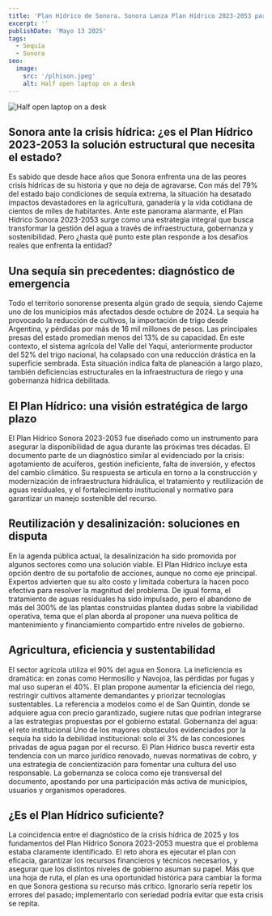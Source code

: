 ```yaml
---
title: 'Plan Hídrico de Sonora. Sonora Lanza Plan Hídrico 2023-2053 para Asegurar Futuro del Agua'
excerpt: ''
publishDate: 'Mayo 13 2025'
tags:
  - Sequía
  - Sonora
seo:
  image:
    src: '/plhison.jpeg'
    alt: Half open laptop on a desk
---
```


![Half open laptop on a desk](/plhison.jpeg)

## Sonora ante la crisis hídrica: ¿es el Plan Hídrico 2023-2053 la solución estructural que necesita el estado?

Es sabido que desde hace años que Sonora enfrenta una de las peores crisis hídricas de su historia y que no deja de agravarse. Con más del 79% del estado bajo condiciones de sequía extrema, la situación ha desatado impactos devastadores en la agricultura, ganadería y la vida cotidiana de cientos de miles de habitantes. Ante este panorama alarmante, el Plan Hídrico Sonora 2023-2053 surge como una estrategia integral que busca transformar la gestión del agua a través de infraestructura, gobernanza y sostenibilidad. Pero ¿hasta qué punto este plan responde a los desafíos reales que enfrenta la entidad?

## Una sequía sin precedentes: diagnóstico de emergencia

Todo el territorio sonorense presenta algún grado de sequía, siendo Cajeme uno de los municipios más afectados desde octubre de 2024. La sequía ha provocado la reducción de cultivos, la importación de trigo desde Argentina, y pérdidas por más de 16 mil millones de pesos. Las principales presas del estado promedian menos del 13% de su capacidad. En este contexto, el sistema agrícola del Valle del Yaqui, anteriormente productor del 52% del trigo nacional, ha colapsado con una reducción drástica en la superficie sembrada.
Esta situación indica falta de planeación a largo plazo, también deficiencias estructurales en la infraestructura de riego y una gobernanza hídrica debilitada.

## El Plan Hídrico: una visión estratégica de largo plazo

El Plan Hídrico Sonora 2023-2053 fue diseñado como un instrumento para asegurar la disponibilidad de agua durante las próximas tres décadas. El documento parte de un diagnóstico similar al evidenciado por la crisis: agotamiento de acuíferos, gestión ineficiente, falta de inversión, y efectos del cambio climático. Su respuesta se articula en torno a la construcción y modernización de infraestructura hidráulica, el tratamiento y reutilización de aguas residuales, y el fortalecimiento institucional y normativo para garantizar un manejo sostenible del recurso.

## Reutilización y desalinización: soluciones en disputa

En la agenda pública actual, la desalinización ha sido promovida por algunos sectores como una solución viable. El Plan Hídrico incluye esta opción dentro de su portafolio de acciones, aunque no como eje principal. Expertos advierten que su alto costo y limitada cobertura la hacen poco efectiva para resolver la magnitud del problema. De igual forma, el tratamiento de aguas residuales ha sido impulsado, pero el abandono de más del 300% de las plantas construidas plantea dudas sobre la viabilidad operativa, tema que el plan aborda al proponer una nueva política de mantenimiento y financiamiento compartido entre niveles de gobierno.

## Agricultura, eficiencia y sustentabilidad

El sector agrícola utiliza el 90% del agua en Sonora. La ineficiencia es dramática: en zonas como Hermosillo y Navojoa, las pérdidas por fugas y mal uso superan el 40%. El plan propone aumentar la eficiencia del riego, restringir cultivos altamente demandantes y priorizar tecnologías sustentables. La referencia a modelos como el de San Quintín, donde se adquiere agua con precio garantizado, sugiere rutas que podrían integrarse a las estrategias propuestas por el gobierno estatal.
Gobernanza del agua: el reto institucional
Uno de los mayores obstáculos evidenciados por la sequía ha sido la debilidad institucional: solo el 3% de las concesiones privadas de agua pagan por el recurso. El Plan Hídrico busca revertir esta tendencia con un marco jurídico renovado, nuevas normativas de cobro, y una estrategia de concientización para fomentar una cultura del uso responsable. La gobernanza se coloca como eje transversal del documento, apostando por una participación más activa de municipios, usuarios y organismos operadores.

## ¿Es el Plan Hídrico suficiente?

La coincidencia entre el diagnóstico de la crisis hídrica de 2025 y los fundamentos del Plan Hídrico Sonora 2023-2053 muestra que el problema estaba claramente identificado. El reto ahora es ejecutar el plan con eficacia, garantizar los recursos financieros y técnicos necesarios, y asegurar que los distintos niveles de gobierno asuman su papel. Más que una hoja de ruta, el plan es una oportunidad histórica para cambiar la forma en que Sonora gestiona su recurso más crítico. Ignorarlo sería repetir los errores del pasado; implementarlo con seriedad podría evitar que esta crisis se repita.
